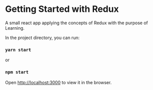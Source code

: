 # Getting Started with Redux

A small react app applying the concepts of Redux with the purpose of Learning.

In the project directory, you can run:

### `yarn start`
or
### `npm start`

Open [http://localhost:3000](http://localhost:3000) to view it in the browser.

